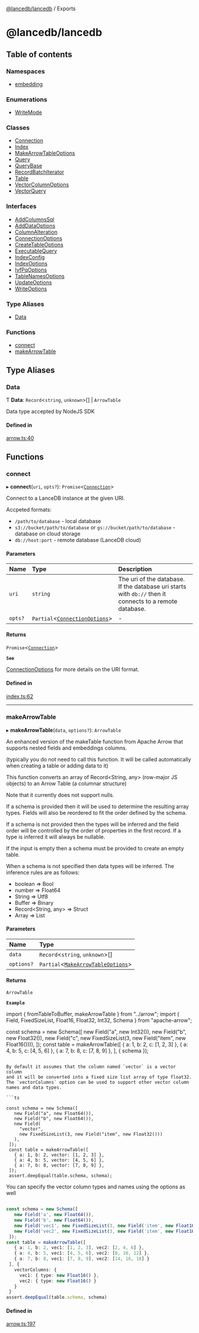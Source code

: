 [@lancedb/lancedb](README.md) / Exports

# @lancedb/lancedb

## Table of contents

### Namespaces

- [embedding](modules/embedding.md)

### Enumerations

- [WriteMode](enums/WriteMode.md)

### Classes

- [Connection](classes/Connection.md)
- [Index](classes/Index.md)
- [MakeArrowTableOptions](classes/MakeArrowTableOptions.md)
- [Query](classes/Query.md)
- [QueryBase](classes/QueryBase.md)
- [RecordBatchIterator](classes/RecordBatchIterator.md)
- [Table](classes/Table.md)
- [VectorColumnOptions](classes/VectorColumnOptions.md)
- [VectorQuery](classes/VectorQuery.md)

### Interfaces

- [AddColumnsSql](interfaces/AddColumnsSql.md)
- [AddDataOptions](interfaces/AddDataOptions.md)
- [ColumnAlteration](interfaces/ColumnAlteration.md)
- [ConnectionOptions](interfaces/ConnectionOptions.md)
- [CreateTableOptions](interfaces/CreateTableOptions.md)
- [ExecutableQuery](interfaces/ExecutableQuery.md)
- [IndexConfig](interfaces/IndexConfig.md)
- [IndexOptions](interfaces/IndexOptions.md)
- [IvfPqOptions](interfaces/IvfPqOptions.md)
- [TableNamesOptions](interfaces/TableNamesOptions.md)
- [UpdateOptions](interfaces/UpdateOptions.md)
- [WriteOptions](interfaces/WriteOptions.md)

### Type Aliases

- [Data](modules.md#data)

### Functions

- [connect](modules.md#connect)
- [makeArrowTable](modules.md#makearrowtable)

## Type Aliases

### Data

Ƭ **Data**: `Record`\<`string`, `unknown`\>[] \| `ArrowTable`

Data type accepted by NodeJS SDK

#### Defined in

[arrow.ts:40](https://github.com/lancedb/lancedb/blob/9d178c7/nodejs/lancedb/arrow.ts#L40)

## Functions

### connect

▸ **connect**(`uri`, `opts?`): `Promise`\<[`Connection`](classes/Connection.md)\>

Connect to a LanceDB instance at the given URI.

Accpeted formats:

- `/path/to/database` - local database
- `s3://bucket/path/to/database` or `gs://bucket/path/to/database` - database on cloud storage
- `db://host:port` - remote database (LanceDB cloud)

#### Parameters

| Name | Type | Description |
| :------ | :------ | :------ |
| `uri` | `string` | The uri of the database. If the database uri starts with `db://` then it connects to a remote database. |
| `opts?` | `Partial`\<[`ConnectionOptions`](interfaces/ConnectionOptions.md)\> | - |

#### Returns

`Promise`\<[`Connection`](classes/Connection.md)\>

**`See`**

[ConnectionOptions](interfaces/ConnectionOptions.md) for more details on the URI format.

#### Defined in

[index.ts:62](https://github.com/lancedb/lancedb/blob/9d178c7/nodejs/lancedb/index.ts#L62)

___

### makeArrowTable

▸ **makeArrowTable**(`data`, `options?`): `ArrowTable`

An enhanced version of the makeTable function from Apache Arrow
that supports nested fields and embeddings columns.

(typically you do not need to call this function.  It will be called automatically
when creating a table or adding data to it)

This function converts an array of Record<String, any> (row-major JS objects)
to an Arrow Table (a columnar structure)

Note that it currently does not support nulls.

If a schema is provided then it will be used to determine the resulting array
types.  Fields will also be reordered to fit the order defined by the schema.

If a schema is not provided then the types will be inferred and the field order
will be controlled by the order of properties in the first record.  If a type
is inferred it will always be nullable.

If the input is empty then a schema must be provided to create an empty table.

When a schema is not specified then data types will be inferred.  The inference
rules are as follows:

 - boolean => Bool
 - number => Float64
 - String => Utf8
 - Buffer => Binary
 - Record<String, any> => Struct
 - Array<any> => List

#### Parameters

| Name | Type |
| :------ | :------ |
| `data` | `Record`\<`string`, `unknown`\>[] |
| `options?` | `Partial`\<[`MakeArrowTableOptions`](classes/MakeArrowTableOptions.md)\> |

#### Returns

`ArrowTable`

**`Example`**

import { fromTableToBuffer, makeArrowTable } from "../arrow";
import { Field, FixedSizeList, Float16, Float32, Int32, Schema } from "apache-arrow";

const schema = new Schema([
  new Field("a", new Int32()),
  new Field("b", new Float32()),
  new Field("c", new FixedSizeList(3, new Field("item", new Float16()))),
 ]);
 const table = makeArrowTable([
   { a: 1, b: 2, c: [1, 2, 3] },
   { a: 4, b: 5, c: [4, 5, 6] },
   { a: 7, b: 8, c: [7, 8, 9] },
 ], { schema });
```

By default it assumes that the column named `vector` is a vector column
and it will be converted into a fixed size list array of type float32.
The `vectorColumns` option can be used to support other vector column
names and data types.

```ts

const schema = new Schema([
   new Field("a", new Float64()),
   new Field("b", new Float64()),
   new Field(
     "vector",
     new FixedSizeList(3, new Field("item", new Float32()))
   ),
 ]);
 const table = makeArrowTable([
   { a: 1, b: 2, vector: [1, 2, 3] },
   { a: 4, b: 5, vector: [4, 5, 6] },
   { a: 7, b: 8, vector: [7, 8, 9] },
 ]);
 assert.deepEqual(table.schema, schema);
```

You can specify the vector column types and names using the options as well

```typescript

const schema = new Schema([
   new Field('a', new Float64()),
   new Field('b', new Float64()),
   new Field('vec1', new FixedSizeList(3, new Field('item', new Float16()))),
   new Field('vec2', new FixedSizeList(3, new Field('item', new Float16())))
 ]);
const table = makeArrowTable([
   { a: 1, b: 2, vec1: [1, 2, 3], vec2: [2, 4, 6] },
   { a: 4, b: 5, vec1: [4, 5, 6], vec2: [8, 10, 12] },
   { a: 7, b: 8, vec1: [7, 8, 9], vec2: [14, 16, 18] }
 ], {
   vectorColumns: {
     vec1: { type: new Float16() },
     vec2: { type: new Float16() }
   }
 }
assert.deepEqual(table.schema, schema)
```

#### Defined in

[arrow.ts:197](https://github.com/lancedb/lancedb/blob/9d178c7/nodejs/lancedb/arrow.ts#L197)

